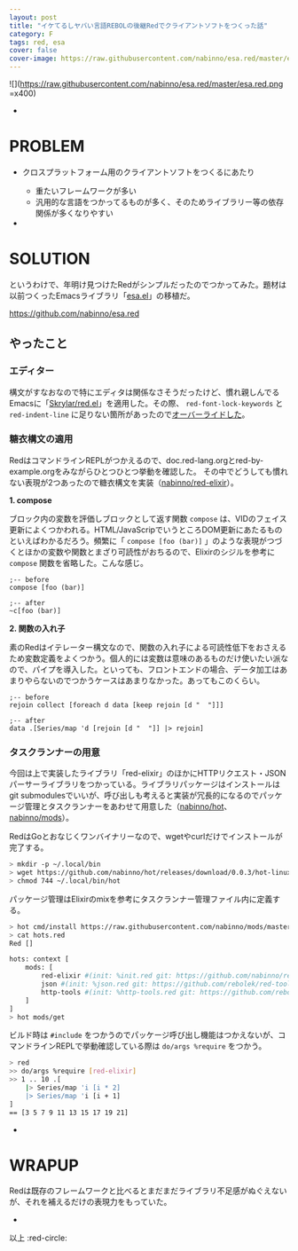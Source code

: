 ```yaml
---
layout: post
title: "イケてるしヤバい言語REBOLの後継Redでクライアントソフトをつくった話"
category: F
tags: red, esa
cover: false
cover-image: https://raw.githubusercontent.com/nabinno/esa.red/master/esa.red.png
---
```


![](https://raw.githubusercontent.com/nabinno/esa.red/master/esa.red.png =x400)

-

# PROBLEM
- クロスプラットフォーム用のクライアントソフトをつくるにあたり
    - 重たいフレームワークが多い
    - 汎用的な言語をつかってるものが多く、そのためライブラリー等の依存関係が多くなりやすい

-

# SOLUTION
というわけで、年明け見つけたRedがシンプルだったのでつかってみた。題材は以前つくったEmacsライブラリ「[esa.el](https://github.com/nabinno/esa.el)」の移植だ。

https://github.com/nabinno/esa.red

## やったこと
### エディター
構文がすなおなので特にエディタは関係なさそうだったけど、慣れ親しんでるEmacsに「[Skrylar/red.el](https://github.com/Skrylar/red.el)」を適用した。その際、 `red-font-lock-keywords` と `red-indent-line` に足りない箇所があったので[オーバーライドした](https://github.com/nabinno/dotfiles/blob/master/.emacs.d/lisp/init-red.el)。

### 糖衣構文の適用
RedはコマンドラインREPLがつかえるので、doc.red-lang.orgとred-by-example.orgをみながらひとつひとつ挙動を確認した。
その中でどうしても慣れない表現が2つあったので糖衣構文を実装（[nabinno/red-elixir](https://github.com/nabinno/red-elixir)）。

**1. compose**

ブロック内の変数を評価しブロックとして返す関数 `compose` は、VIDのフェイス更新によくつかわれる。HTML/JavaScripでいうところDOM更新にあたるものといえばわかるだろう。頻繁に「 `compose [foo (bar)]` 」のような表現がつづくとほかの変数や関数とまざり可読性がおちるので、Elixirのシジルを参考に `compose` 関数を省略した。こんな感じ。

```
;-- before
compose [foo (bar)]

;-- after
~c[foo (bar)]
```

**2. 関数の入れ子**

素のRedはイテレーター構文なので、関数の入れ子による可読性低下をおさえるため変数定義をよくつかう。個人的には変数は意味のあるものだけ使いたい派なので、パイプを導入した。といっても、フロントエンドの場合、データ加工はあまりやらないのでつかうケースはあまりなかった。あってもこのくらい。

```red
;-- before
rejoin collect [foreach d data [keep rejoin [d "  "]]]

;-- after
data .[Series/map 'd [rejoin [d "  "]] |> rejoin]
```

### タスクランナーの用意
今回は上で実装したライブラリ「red-elixir」のほかにHTTPリクエスト・JSONパーサーライブラリをつかっている。ライブラリパッケージはインストールはgit submodulesでいいが、呼び出しも考えると実装が冗長的になるのでパッケージ管理とタスクランナーをあわせて用意した（[nabinno/hot](https://github.com/nabinno/hot)、[nabinno/mods](https://github.com/nabinno/mods)）。

RedはGoとおなじくワンバイナリーなので、wgetやcurlだけでインストールが完了する。

```sh
> mkdir -p ~/.local/bin
> wget https://github.com/nabinno/hot/releases/download/0.0.3/hot-linux -O ~/.local/bin/hot
> chmod 744 ~/.local/bin/hot
```

パッケージ管理はElixirのmixを参考にタスクランナー管理ファイル内に定義する。

```sh
> hot cmd/install https://raw.githubusercontent.com/nabinno/mods/master/mods.red
> cat hots.red
Red []

hots: context [
    mods: [
        red-elixir #(init: %init.red git: https://github.com/nabinno/red-elixir)
        json #(init: %json.red git: https://github.com/rebolek/red-tools)
        http-tools #(init: %http-tools.red git: https://github.com/rebolek/red-tools)
    ]
]
> hot mods/get
```

ビルド時は `#include` をつかうのでパッケージ呼び出し機能はつかえないが、コマンドラインREPLで挙動確認している際は `do/args %require` をつかう。

```sh
> red
>> do/args %require [red-elixir]
>> 1 .. 10 .[
    |> Series/map 'i [i * 2]
    |> Series/map 'i [i + 1]
]
== [3 5 7 9 11 13 15 17 19 21]
```

-

# WRAPUP
Redは既存のフレームワークと比べるとまだまだライブラリ不足感がぬぐえないが、それを補えるだけの表現力をもっていた。

-

以上 :red-circle:
